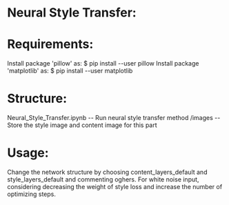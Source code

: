 # Neural Style Transfer: 
Requirements: 
=========================================================================================
Install package 'pillow' as: $ pip install --user pillow
Install package 'matplotlib' as: $ pip install --user matplotlib

Structure:
=========================================================================================
Neural_Style_Transfer.ipynb      -- Run neural style transfer method
/images                          -- Store the style image and content image for this part

Usage:
=========================================================================================
Change the network structure by choosing content_layers_default and style_layers_default 
and commenting oghers. For white noise input, considering decreasing the weight of style
loss and increase the number of optimizing steps. 
